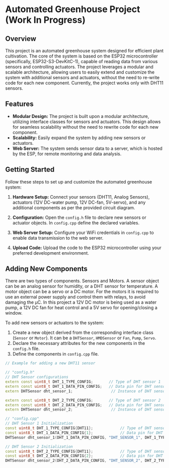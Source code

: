 # Automated Greenhouse Project (Work In Progress)

## Overview

This project is an automated greenhouse system designed for efficient plant cultivation. The core of the system is based on the ESP32 microcontroller (specifically, ESP32-S3-DevKitC-1), capable of reading data from various sensors and controlling actuators. The project leverages a modular and scalable architecture, allowing users to easily extend and customize the system with additional sensors and actuators, without the need to re-write code for each new component. Currently, the project works only with DHT11 sensors.

## Features

- **Modular Design:** The project is built upon a modular architecture, utilizing interface classes for sensors and actuators. This design allows for seamless scalability without the need to rewrite code for each new component.
- **Scalability:** Easily expand the system by adding new sensors or actuators.
- **Web Server:** The system sends sensor data to a server, which is hosted by the ESP, for remote monitoring and data analysis.

## Getting Started

Follow these steps to set up and customize the automated greenhouse system:

1. **Hardware Setup:** Connect your sensors (DHT11, Analog Sensors), actuators (12V DC-water pump, 12V DC-fan, 5V-servo), and any additional components as per the provided circuit diagram.

2. **Configuration:** Open the `config.h` file to declare new sensors or actuator objects. In `config.cpp` define the declared variables.

3. **Web Server Setup:** Configure your WiFi credentials in `config.cpp` to enable data transmission to the web server.

4. **Upload Code:** Upload the code to the ESP32 microcontroller using your preferred development environment.

## Adding New Components

There are two types of components. Sensors and Motors.
A sensor object can be an analog sensor for humidity, or a DHT sensor for temperature. 
A motor object can be a servo or a DC motor. For the motors it is required to use an external power supply and control them with relays, to avoid damaging the μC. 
In this project a 12V DC motor is being used as a water pump, a 12V DC fan for heat control and a 5V servo for opening/closing a window. 

To add new sensors or actuators to the system:

1. Create a new object derived from the corresponding interface class (`Sensor` or `Motor`). It can be a `DHTSensor`, `HMDSensor` or `Fan`, `Pump`, `Servo`. 
2. Declare the necessary attributes for the new components in the `config.h` file.
3. Define the components in `config.cpp` file. 

```cpp
// Example for adding a new DHT11 sensor

// "config.h"
// DHT Sensor configurations
extern const uint8_t DHT_1_TYPE_CONFIG;       // Type of DHT sensor 1
extern const uint8_t DHT_1_DATA_PIN_CONFIG;   // Data pin for DHT sensor 1
extern DHTSensor dht_sensor_1;                 // Instance of DHT sensor 1

extern const uint8_t DHT_2_TYPE_CONFIG;       // Type of DHT sensor 2
extern const uint8_t DHT_2_DATA_PIN_CONFIG;   // Data pin for DHT sensor 2
extern DHTSensor dht_sensor_2;                 // Instance of DHT sensor 2

// "config.cpp"
// DHT Sensor 1 Initialization
const uint8_t DHT_1_TYPE_CONFIG{DHT11};            // Type of DHT sensor 1
const uint8_t DHT_1_DATA_PIN_CONFIG{1};            // Data pin for DHT sensor 1
DHTSensor dht_sensor_1(DHT_1_DATA_PIN_CONFIG, "DHT_SENSOR_1", DHT_1_TYPE_CONFIG);

// DHT Sensor 2 Initialization
const uint8_t DHT_2_TYPE_CONFIG{DHT11};            // Type of DHT sensor 2
const uint8_t DHT_2_DATA_PIN_CONFIG{2};            // Data pin for DHT sensor 2
DHTSensor dht_sensor_2(DHT_2_DATA_PIN_CONFIG, "DHT_SENSOR_2", DHT_2_TYPE_CONFIG);
